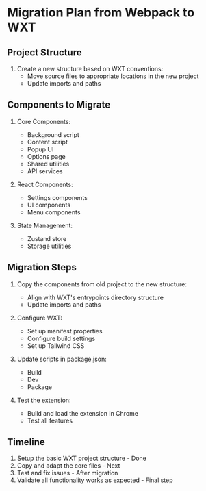 # Migration Plan from Webpack to WXT

## Project Structure
1. Create a new structure based on WXT conventions:
   - Move source files to appropriate locations in the new project
   - Update imports and paths

## Components to Migrate
1. Core Components:
   - Background script
   - Content script
   - Popup UI
   - Options page
   - Shared utilities
   - API services

2. React Components:
   - Settings components
   - UI components
   - Menu components

3. State Management:
   - Zustand store
   - Storage utilities

## Migration Steps
1. Copy the components from old project to the new structure:
   - Align with WXT's entrypoints directory structure
   - Update imports and paths

2. Configure WXT:
   - Set up manifest properties
   - Configure build settings
   - Set up Tailwind CSS

3. Update scripts in package.json:
   - Build
   - Dev
   - Package

4. Test the extension:
   - Build and load the extension in Chrome
   - Test all features

## Timeline
1. Setup the basic WXT project structure - Done
2. Copy and adapt the core files - Next
3. Test and fix issues - After migration
4. Validate all functionality works as expected - Final step
